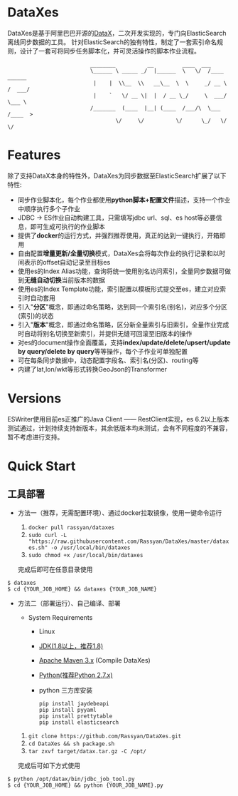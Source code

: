 # DataXes
DataXes是基于阿里巴巴开源的[DataX](https://github.com/alibaba/DataX)，二次开发实现的，专门向ElasticSearch离线同步数据的工具。
针对ElasticSearch的独有特性，制定了一套索引命名规则，设计了一套可将同步任务脚本化，并可灵活操作的脚本作业流程。
```
                          ________          __         ____  ___             
                          \______ \ _____ _/  |______  \   \/  /____   ______
                           |    |  \\__  \\   __\__  \  \     _/ __ \ /  ___/
                           |    `   \/ __ \|  |  / __ \_/     \  ___/ \___ \ 
                          /_______  (____  |__| (____  /___/\  \___  /____  >
                                  \/     \/          \/      \_/   \/     \/ 
```

# Features
除了支持DataX本身的特性外，DataXes为同步数据至ElasticSearch扩展了以下特性:

  - 同步作业脚本化，每个作业都使用**python脚本+配置文件**描述，支持一个作业中顺序执行多个子作业
  - JDBC -> ES作业自动构建工具，只需填写jdbc url、sql、es host等必要信息，即可生成可执行的作业脚本
  - 提供了**docker**的运行方式，并强烈推荐使用，真正的达到一键执行，开箱即用
  - 自由配置**增量更新/全量切换**模式，DataXes会将每次作业的执行记录和以时间表示的offset自动记录至目标es
  - 使用es的Index Alias功能，查询将统一使用别名访问索引，全量同步数据可做到**无缝自动切换**当前版本的数据
  - 使用es的Index Template功能，索引配置以模板形式提交至es，建立对应索引时自动套用
  - 引入"**分区**"概念，即通过命名策略，达到同一个索引名(别名)，对应多个分区(索引)的状态
  - 引入"**版本**"概念，即通过命名策略，区分新全量索引与旧索引，全量作业完成时自动将别名切换至新索引，并提供无缝可回滚至旧版本的操作
  - 对es的document操作全面覆盖，支持**index/update/delete/upsert/update by query/delete by query**等等操作，每个子作业可单独配置
  - 可在每条同步数据中，动态配置字段名、索引名(分区)、routing等
  - 内建了lat,lon/wkt等形式转换GeoJson的Transformer
  
# Versions
ESWriter使用目前es正推广的Java Client —— RestClient实现，es 6.2以上版本测试通过，计划持续支持新版本，其余低版本均未测试，会有不同程度的不兼容，暂不考虑进行支持。

# Quick Start

## 工具部署

  * 方法一（推荐，无需配置环境）、通过docker拉取镜像，使用一键命令运行
    1. `docker pull rassyan/dataxes`
    2. `sudo curl -L "https://raw.githubusercontent.com/Rassyan/DataXes/master/dataxes.sh" -o /usr/local/bin/dataxes` 
    3. `sudo chmod +x /usr/local/bin/dataxes` 
    
    完成后即可在任意目录使用
    
   ``` shell
   $ dataxes
   $ cd {YOUR_JOB_HOME} && dataxes {YOUR_JOB_NAME}
   ```

  * 方法二（部署运行）、自己编译、部署
    * System Requirements
        - Linux
        - [JDK(1.8以上，推荐1.8)](http://www.oracle.com/technetwork/cn/java/javase/downloads/index.html)
        - [Apache Maven 3.x](https://maven.apache.org/download.cgi) (Compile DataXes) 
        - [Python(推荐Python 2.7.x)](https://www.python.org/downloads/)
        - python 三方库安装
        
          ``` shell
          pip install jaydebeapi
          pip install pyyaml
          pip install prettytable
          pip install elasticsearch
          ```
    
    1. `git clone https://github.com/Rassyan/DataXes.git`
    2. `cd DataXes && sh package.sh`
    3. `tar zxvf target/datax.tar.gz -C /opt/`
    
    完成后可如下方式使用
    
   ``` shell
   $ python /opt/datax/bin/jdbc_job_tool.py
   $ cd {YOUR_JOB_HOME} && python {YOUR_JOB_NAME}.py
   ```